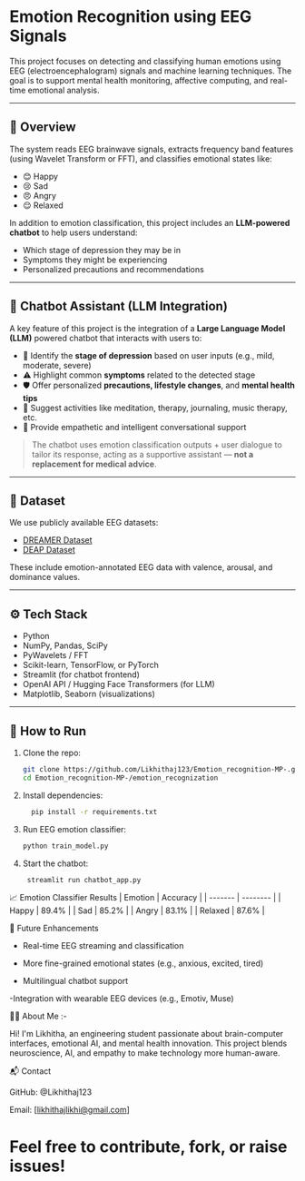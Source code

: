 # Emotion Recognition using EEG Signals

This project focuses on detecting and classifying human emotions using EEG (electroencephalogram) signals and machine learning techniques. The goal is to support mental health monitoring, affective computing, and real-time emotional analysis.

---

## 🧠 Overview

The system reads EEG brainwave signals, extracts frequency band features (using Wavelet Transform or FFT), and classifies emotional states like:
- 😊 Happy
- 😢 Sad
- 😠 Angry
- 😌 Relaxed

In addition to emotion classification, this project includes an **LLM-powered chatbot** to help users understand:
- Which stage of depression they may be in
- Symptoms they might be experiencing
- Personalized precautions and recommendations

---

## 🤖 Chatbot Assistant (LLM Integration)

A key feature of this project is the integration of a **Large Language Model (LLM)** powered chatbot that interacts with users to:

- 📌 Identify the **stage of depression** based on user inputs (e.g., mild, moderate, severe)
- ⚠️ Highlight common **symptoms** related to the detected stage
- 🛡️ Offer personalized **precautions, lifestyle changes**, and **mental health tips**
- 🧘 Suggest activities like meditation, therapy, journaling, music therapy, etc.
- 💬 Provide empathetic and intelligent conversational support

> The chatbot uses emotion classification outputs + user dialogue to tailor its response, acting as a supportive assistant — **not a replacement for medical advice**.

---

## 📁 Dataset

We use publicly available EEG datasets:
- [DREAMER Dataset](https://www.kaggle.com/datasets/)
- [DEAP Dataset](http://www.eecs.qmul.ac.uk/mmv/datasets/deap/)

These include emotion-annotated EEG data with valence, arousal, and dominance values.

---

## ⚙️ Tech Stack

- Python
- NumPy, Pandas, SciPy
- PyWavelets / FFT
- Scikit-learn, TensorFlow, or PyTorch
- Streamlit (for chatbot frontend)
- OpenAI API / Hugging Face Transformers (for LLM)
- Matplotlib, Seaborn (visualizations)

---

## 🚀 How to Run

1. Clone the repo:
   ```bash
   git clone https://github.com/Likhithaj123/Emotion_recognition-MP-.git
   cd Emotion_recognition-MP-/emotion_recognization
2. Install dependencies:
   ```bash
     pip install -r requirements.txt

3. Run EEG emotion classifier:
      ```bash
    python train_model.py
4. Start the chatbot:
   ```bash
    streamlit run chatbot_app.py

📈 Emotion Classifier Results
| Emotion | Accuracy |
| ------- | -------- |
| Happy   | 89.4%    |
| Sad     | 85.2%    |
| Angry   | 83.1%    |
| Relaxed | 87.6%    |


🎯 Future Enhancements
      
- Real-time EEG streaming and classification

- More fine-grained emotional states (e.g., anxious, excited, tired)

- Multilingual chatbot support

-Integration with wearable EEG devices (e.g., Emotiv, Muse)

🙋‍♀️ About Me :-

 Hi! I'm Likhitha, an engineering student passionate about brain-computer interfaces, emotional AI, and mental health innovation. This project blends neuroscience, AI, and empathy to make technology more human-aware.

📬 Contact
    
   GitHub: @Likhithaj123

   Email: [likhithajlikhi@gmail.com]

# Feel free to contribute, fork, or raise issues!
